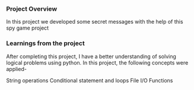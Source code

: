 ### Project Overview

 In this project we developed some secret messages with the help of this spy game project


### Learnings from the project

 After completing this project, I have a better understanding of solving logical problems using python. In this project,  the following concepts were applied-

String operations
Conditional statement and loops
File I/O
Functions


